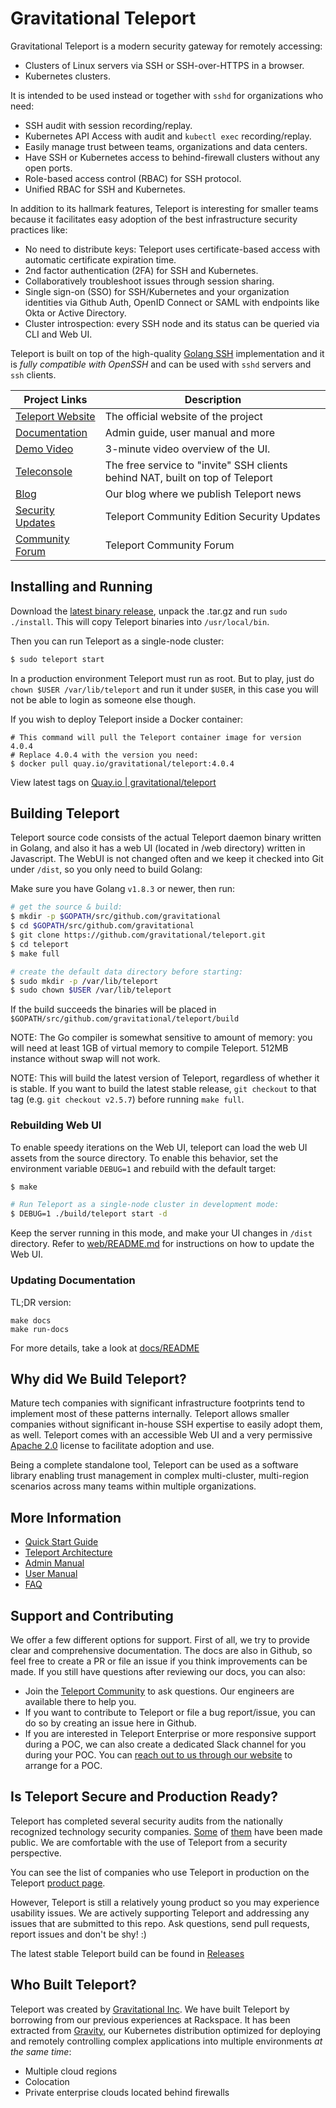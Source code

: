 # Gravitational Teleport

Gravitational Teleport is a modern security gateway for remotely accessing:
* Clusters of Linux servers via SSH or SSH-over-HTTPS in a browser.
* Kubernetes clusters.

It is intended to be used instead or together with `sshd` for organizations who
need:

* SSH audit with session recording/replay.
* Kubernetes API Access with audit and `kubectl exec` recording/replay.
* Easily manage trust between teams, organizations and data centers.
* Have SSH or Kubernetes access to behind-firewall clusters without any open ports.
* Role-based access control (RBAC) for SSH protocol.
* Unified RBAC for SSH and Kubernetes.

In addition to its hallmark features, Teleport is interesting for smaller teams
because it facilitates easy adoption of the best infrastructure security
practices like:

- No need to distribute keys: Teleport uses certificate-based access with automatic certificate expiration time.
- 2nd factor authentication (2FA) for SSH and Kubernetes.
- Collaboratively troubleshoot issues through session sharing.
- Single sign-on (SSO) for SSH/Kubernetes and your organization identities via 
  Github Auth, OpenID Connect or SAML with endpoints like Okta or Active Directory.
- Cluster introspection: every SSH node and its status can be queried via CLI and Web UI.

Teleport is built on top of the high-quality [Golang SSH](https://godoc.org/golang.org/x/crypto/ssh) 
implementation and it is _fully compatible with OpenSSH_ and can be used with
`sshd` servers and `ssh` clients.

|Project Links| Description
|---|----
| [Teleport Website](http://gravitational.com/teleport)  | The official website of the project |
| [Documentation](http://gravitational.com/teleport/docs/quickstart/)  | Admin guide, user manual and more |
| [Demo Video](https://www.youtube.com/watch?v=zIuZHYO_cDI) | 3-minute video overview of the UI. |
| [Teleconsole](http://www.teleconsole.com) | The free service to "invite" SSH clients behind NAT, built on top of Teleport |
| [Blog](http://blog.gravitational.com) | Our blog where we publish Teleport news |
| [Security Updates](https://groups.google.com/forum/#!forum/teleport-community-security) | Teleport Community Edition Security Updates|
| [Community Forum](https://community.gravitational.com) | Teleport Community Forum|

## Installing and Running

Download the [latest binary release](https://gravitational.com/teleport/download/), 
unpack the .tar.gz and run `sudo ./install`. This will copy Teleport binaries into 
`/usr/local/bin`.

Then you can run Teleport as a single-node cluster:

```bash
$ sudo teleport start 
```

In a production environment Teleport must run as root. But to play, just do `chown $USER /var/lib/teleport` 
and run it under `$USER`, in this case you will not be able to login as someone else though.

If you wish to deploy Teleport inside a Docker container:

```
# This command will pull the Teleport container image for version 4.0.4
# Replace 4.0.4 with the version you need:
$ docker pull quay.io/gravitational/teleport:4.0.4
```
View latest tags on [Quay.io | gravitational/teleport](https://quay.io/repository/gravitational/teleport?tab=tags)

## Building Teleport

Teleport source code consists of the actual Teleport daemon binary written in Golang, and also
it has a web UI (located in /web directory) written in Javascript. The WebUI is not changed often
and we keep it checked into Git under `/dist`, so you only need to build Golang:

Make sure you have Golang `v1.8.3` or newer, then run:

```bash
# get the source & build:
$ mkdir -p $GOPATH/src/github.com/gravitational
$ cd $GOPATH/src/github.com/gravitational
$ git clone https://github.com/gravitational/teleport.git
$ cd teleport
$ make full

# create the default data directory before starting:
$ sudo mkdir -p /var/lib/teleport
$ sudo chown $USER /var/lib/teleport
```

If the build succeeds the binaries will be placed in 
`$GOPATH/src/github.com/gravitational/teleport/build`

NOTE: The Go compiler is somewhat sensitive to amount of memory: you will need
at least 1GB of virtual memory to compile Teleport. 512MB instance without swap
will not work.

NOTE: This will build the latest version of Teleport, regardless of whether it is stable. If you want to build the latest stable release, `git checkout` to that tag (e.g. `git checkout v2.5.7`) before running `make full`.

### Rebuilding Web UI

To enable speedy iterations on the Web UI, teleport can load the web UI assets 
from the source directory. To enable this behavior, set the environment variable 
`DEBUG=1` and rebuild with the default target:

```bash
$ make

# Run Teleport as a single-node cluster in development mode: 
$ DEBUG=1 ./build/teleport start -d
```

Keep the server running in this mode, and make your UI changes in `/dist` directory.
Refer to [web/README.md](web/README.md) for instructions on how to update the Web UI.

### Updating Documentation

TL;DR version:

```
make docs
make run-docs
```

For more details, take a look at [docs/README](docs/README.md)

## Why did We Build Teleport?

Mature tech companies with significant infrastructure footprints tend to
implement most of these patterns internally. Teleport allows smaller companies
without significant in-house SSH expertise to easily adopt them, as well.
Teleport comes with an accessible Web UI and a very permissive [Apache 2.0](https://github.com/gravitational/teleport/blob/master/LICENSE)
license to facilitate adoption and use.

Being a complete standalone tool, Teleport can be used as a software library
enabling trust management in complex multi-cluster, multi-region scenarios
across many teams within multiple organizations.

## More Information

* [Quick Start Guide](http://gravitational.com/teleport/docs/quickstart)
* [Teleport Architecture](http://gravitational.com/teleport/docs/architecture)
* [Admin Manual](http://gravitational.com/teleport/docs/admin-guide)
* [User Manual](http://gravitational.com/teleport/docs/user-manual)
* [FAQ](http://gravitational.com/teleport/docs/faq)

## Support and Contributing

We offer a few different options for support. First of all, we try to provide clear and comprehensive documentation. The docs are also in Github, so feel free to create a PR or file an issue if you think improvements can be made. If you still have questions after reviewing our docs, you can also:

* Join the [Teleport Community](https://community.gravitational.com/c/teleport) to ask questions. Our engineers are available there to help you.
* If you want to contribute to Teleport or file a bug report/issue, you can do so by creating an issue here in Github.
* If you are interested in Teleport Enterprise or more responsive support during a POC, we can also create a dedicated Slack channel for you during your POC. You can [reach out to us through our website](https://gravitational.com/teleport/) to arrange for a POC.

## Is Teleport Secure and Production Ready?

Teleport has completed several security audits from the nationally recognized
technology security companies. [Some](https://gravitational.com/blog/teleport-release-2-2/) of 
[them](https://gravitational.com/blog/teleport-security-audit/) have been made public. 
We are comfortable with the use of Teleport from a security perspective.

You can see the list of companies who use Teleport in production on the Teleport 
[product page](https://gravitational.com/teleport#customerlist).

However, Teleport is still a relatively young product so you may experience
usability issues.  We are actively supporting Teleport and addressing any
issues that are submitted to this repo. Ask questions, send pull requests,
report issues and don't be shy! :)

The latest stable Teleport build can be found in [Releases](https://gravitational.com/teleport/download/)

## Who Built Teleport?

Teleport was created by [Gravitational Inc](https://gravitational.com). We have
built Teleport by borrowing from our previous experiences at Rackspace. It has 
been extracted from [Gravity](https://gravitational.com/gravity/), our
Kubernetes distribution optimized for deploying and remotely controlling complex 
applications into multiple environments _at the same time_:

* Multiple cloud regions
* Colocation 
* Private enterprise clouds located behind firewalls

